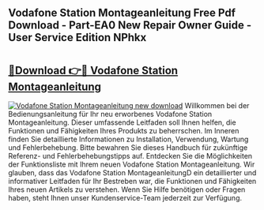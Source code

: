 ## Vodafone Station Montageanleitung Free Pdf Download - Part-EA0 New Repair Owner Guide - User Service Edition NPhkx

# <h2><a href="http://df89tlw.blite.top/?on=Vodafone+Station+Montageanleitung">🔗Download 👉🔴 Vodafone Station Montageanleitung</a></h2>

[![Vodafone Station Montageanleitung new download](https://i.imgur.com/lujVjoI.png)](http://df89tlw.blite.top/?on=Vodafone+Station+Montageanleitung)
Willkommen bei der Bedienungsanleitung für Ihr neu erworbenes Vodafone Station Montageanleitung. Dieser umfassende Leitfaden soll Ihnen helfen, die Funktionen und Fähigkeiten Ihres Produkts zu beherrschen. Im Inneren finden Sie detaillierte Informationen zu Installation, Verwendung, Wartung und Fehlerbehebung. Bitte bewahren Sie dieses Handbuch für zukünftige Referenz- und Fehlerbehebungstipps auf. Entdecken Sie die Möglichkeiten der Funktionsliste mit Ihrem neuen Vodafone Station Montageanleitung. Wir glauben, dass das Vodafone Station MontageanleitungD ein detaillierter und informativer Leitfaden für Ihr Bestreben war, die Funktionen und Fähigkeiten Ihres neuen Artikels zu verstehen. Wenn Sie Hilfe benötigen oder Fragen haben, steht Ihnen unser Kundenservice-Team jederzeit zur Verfügung.
